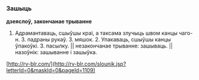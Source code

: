### Зашыць
**дзеяслоў, закончанае трыванне**

1. Адрамантаваць, сшыўшы краі, а таксама злучыць швом канцы чаго-н. З. падраны рукаў. З. мяшок. 2. Упакаваць, сшыўшы канцы ўпакоўкі. З. пасылку. || незакончанае трыванне: зашываць. || назоўнік: зашыванне і зашыўка.

<a rel="author">[http://rv-blr.com/](http://rv-blr.com/slounik.jsp?letterId=0&maskId=0&pageId=1109)</a>
